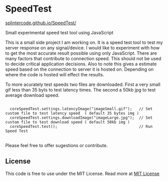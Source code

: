 <h1>SpeedTest</h1>

<a href="http://splintercode.github.io/SpeedTest/" target="_none">splintercode.github.io/SpeedTest/</a>

<p>Small experimental speed test tool using JavaScript<p>

<p> This is a small side project I am working on. It is a speed test tool to test my server response on any signal/device.
I would like to experiment with how to get the most accurate result possible using only JavaScript.
There are many factors that contribute to connection speed. This should not be used to decide critical 
application decisions. Also to note this gives a estimate speed based on the connection to server it is hosted on. Depending on 
where the code is hosted will effect the results.</p>

<p>To more acurately test speeds two files are downloaded. 
   First a very small gif less than 35 byts to test latency times. 
   The second a 50kb jpg to test average download speed. </p>
<pre>
<code>
  coreSpeedTest.settings.latencyImage("imageSmall.gif");   // Set custom file to test latency speed  ( default 35 bytes img )
  coreSpeedTest.settings.downloadImage("imageLarge.jpg");  // Set custom file to test download speed ( default 50kb img )
  coreSpeedTest.test();                                    // Run Speed Test
</code>
</pre>
  
  <p>Please feel free to offer sugestions or contribute. </p>

<h2>License</h2>
<p>
This code is free to use under the MIT License.
Read more at <a href="http://opensource.org/licenses/MIT" target="_blank">MIT License</a>
</p>
